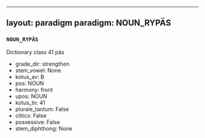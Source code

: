 
---
layout: paradigm
paradigm: NOUN_RYPÄS
---
### ` NOUN_RYPÄS `

Dictionary class 41 päs
* grade_dir: strengthen
* stem_vowel: None
* kotus_av: B
* pos: NOUN
* harmony: front
* upos: NOUN
* kotus_tn: 41
* plurale_tantum: False
* clitics: False
* possessive: False
* stem_diphthong: None
